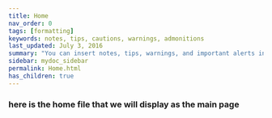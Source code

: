 ```yaml
---
title: Home
nav_order: 0
tags: [formatting]
keywords: notes, tips, cautions, warnings, admonitions
last_updated: July 3, 2016
summary: "You can insert notes, tips, warnings, and important alerts in your content."
sidebar: mydoc_sidebar
permalink: Home.html
has_children: true
---
```


### here is the home file that we will display as the main page
